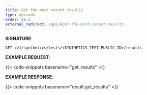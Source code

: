 ```yaml
---
title: Get the most recent results
type: apicode
order: 29.5
external_redirect: /api/#get-the-most-recent-results
---
```


**SIGNATURE**:

`GET /v1/synthetics/tests/<SYNTHETICS_TEST_PUBLIC_ID>/results`

**EXAMPLE REQUEST**:

{{< code-snippets basename="get_results" >}}

**EXAMPLE RESPONSE**:

{{< code-snippets basename="result.get_results" >}}
